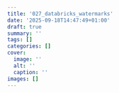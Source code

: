 ```yaml
---
title: '027_databricks_watermarks'
date: '2025-09-18T14:47:49+01:00'
draft: true 
summary: ''
tags: []
categories: []
cover:
  image: ''
  alt: ''
  caption: ''
images: []
---
```

